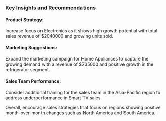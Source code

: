 ### Key Insights and Recommendations

#### Product Strategy:
Increase focus on Electronics as it shows high growth potential with total sales revenue of $2040000 and growing units sold.
#### Marketing Suggestions:
Expand the marketing campaign for Home Appliances to capture the growing demand with a revenue of $735000 and positive growth in the refrigerator segment.
#### Sales Team Performance:
Consider additional training for the sales team in the Asia-Pacific region to address underperformance in Smart TV sales.

Overall, encourage sales strategies that focus on regions showing positive month-over-month changes such as North America and South America.